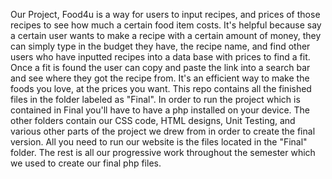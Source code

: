 Our Project, Food4u is a way for users to input recipes, and prices of those recipes to see how much a certain food item costs. It's helpful because say a certain user wants to make a recipe with a certain amount of money, they can simply type in the budget they have, the recipe name, and find other users who have inputted recipes into a data base with prices to find a fit. Once a fit is found the user can copy and paste the link into a search bar and see where they got the recipe from. It's an efficient way to make the foods you love, at the prices you want.
This repo contains all the finished files in the folder labeled as "Final". In order to run the project which is contained in Final you'll have to have a php installed on your device. The other folders contain our CSS code, HTML designs, Unit Testing, and various other parts of the project we drew from in order to create the final version. All you need to run our website is the files located in the "Final" folder. The rest is all our progressive work throughout the semester which we used to create our final php files.
